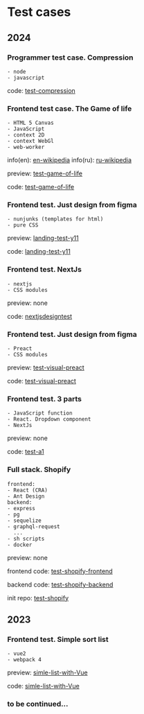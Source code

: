 # Test cases

## 2024

### Programmer test case. Compression

```
- node
- javascript

```
code: [test-compression](https://github.com/DmitriyS87/test-compression)

### Frontend test case. The Game of life

```
- HTML 5 Canvas
- JavaScript
- context 2D
- context WebGl
- web-worker

```
info(en): [en-wikipedia](https://en.wikipedia.org/wiki/The_Game_of_Life)
info(ru): [ru-wikipedia](https://ru.wikipedia.org/wiki/%D0%98%D0%B3%D1%80%D0%B0_%C2%AB%D0%96%D0%B8%D0%B7%D0%BD%D1%8C%C2%BB)

preview: [test-game-of-life](https://dmitriys87.github.io/game-of-life/index.html)

code: [test-game-of-life](https://github.com/DmitriyS87/game-of-life)

### Frontend test. Just design from figma 

```
- nunjunks (templates for html)
- pure CSS
```

preview: [landing-test-y11](https://dmitriys87.github.io/landing-test-y11/)

code: [landing-test-y11](https://github.com/DmitriyS87/landing-test-y11)

### Frontend test. NextJs 
```
- nextjs
- CSS modules
```
preview: none

code: [nextjsdesigntest](https://github.com/DmitriyS87/nextjsdesigntest)

### Frontend test. Just design from figma 
```
- Preact
- CSS modules
```
preview: [test-visual-preact](https://dmitriys87.github.io/test-visual-preact/)

code: [test-visual-preact](https://github.com/DmitriyS87/test-visual-preact)


### Frontend test. 3 parts 
```
- JavaScript function
- React. Dropdown component
- NextJs

```
preview: none

code: [test-a1](https://github.com/DmitriyS87/test-a1)

### Full stack. Shopify
```
frontend:
- React (CRA)
- Ant Design
backend:
- express
- pg
- sequelize
- graphql-request
  ...
- sh scripts
- docker
```
preview: none

frontend code: [test-shopify-frontend](https://github.com/DmitriyS87/test-shopify-frontend)

backend code: [test-shopify-backend](https://github.com/DmitriyS87/test-shopify-frontend)

init repo: [test-shopify](https://github.com/DmitriyS87/test-shopify)

## 2023

### Frontend test. Simple sort list
```
- vue2 
- webpack 4
```

preview: [simle-list-with-Vue](https://dmitriys87.github.io/simle-list-with-Vue/)

code: [simle-list-with-Vue](https://github.com/DmitriyS87/simle-list-with-Vue)


### to be continued...
